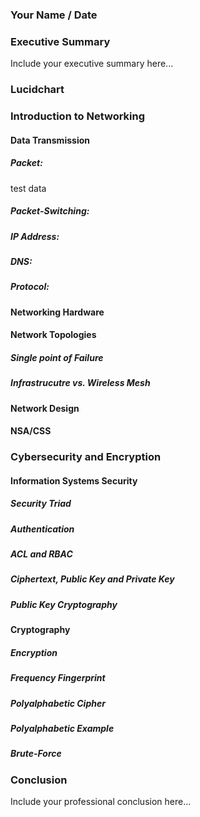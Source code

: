 ### Your Name / Date

### Executive Summary 
Include your executive summary here...

### Lucidchart

### Introduction to Networking

#### Data Transmission
##### Packet:
test data
##### Packet-Switching:
##### IP Address:

##### DNS:

##### Protocol:

#### Networking Hardware
#### Network Topologies
##### Single point of Failure
##### Infrastrucutre vs. Wireless Mesh
#### Network Design
#### NSA/CSS

### Cybersecurity and Encryption

#### Information Systems Security

##### Security Triad
##### Authentication
##### ACL and RBAC
##### Ciphertext, Public Key and Private Key
##### Public Key Cryptography

#### Cryptography
##### Encryption
##### Frequency Fingerprint
##### Polyalphabetic Cipher
##### Polyalphabetic Example

##### Brute-Force

### Conclusion
Include your professional conclusion here...

